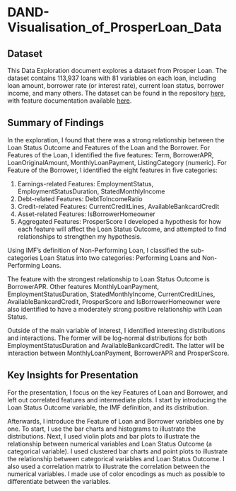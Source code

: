 # DAND-Visualisation_of_ProsperLoan_Data

## Dataset

This Data Exploration document explores a dataset from Prosper Loan. The dataset contains 113,937 loans with 81 variables on each loan, including loan amount, borrower rate (or interest rate), current loan status, borrower income, and many others. The dataset can be found in the
repository  [here](https://www.google.com/url?q=https://s3.amazonaws.com/udacity-hosted-downloads/ud651/prosperLoanData.csv&sa=D&ust=1592069459914000),
with feature documentation available [here](https://www.google.com/url?q=https://docs.google.com/spreadsheet/ccc?key%3D0AllIqIyvWZdadDd5NTlqZ1pBMHlsUjdrOTZHaVBuSlE%26usp%3Dsharing&sa=D&ust=1592069459915000).



## Summary of Findings

In the exploration, I found that there was a strong relationship between the Loan Status Outcome and Features of the Loan and the Borrower. For Features of the Loan, I identified the five features: Term, BorrowerAPR, LoanOriginalAmount, MonthlyLoanPayment, ListingCategory (numeric). For Feature of the Borrower, I identified the eight features in five categories:
1. Earnings-related Features: EmploymentStatus, EmploymentStatusDuration, StatedMonthlyIncome
2. Debt-related Features: DebtToIncomeRatio
3. Credit-related Features: CurrentCreditLines, AvailableBankcardCredit 
4. Asset-related Features: IsBorrowerHomeowner
5. Aggregated Features: ProsperScore
I developed a hypothesis for how each feature will affect the Loan Status Outcome, and attempted to find relationships to strengthen my hypothesis.

Using IMF’s definition of Non-Performing Loan, I classified the sub-categories Loan Status into two categories: Performing Loans and Non-Performing Loans.

The feature with the strongest relationship to Loan Status Outcome is BorrowerAPR. Other features MonthlyLoanPayment, EmploymentStatusDuration, StatedMonthlyIncome, CurrentCreditLines, AvailableBankcardCredit, ProsperScore and IsBorrowerHomeowner were also identified to have a moderately strong positive relationship with Loan Status.  

Outside of the main variable of interest, I identified interesting distributions and interactions. The former will be log-normal distributions for both EmploymentStatusDuration and AvailableBankcardCredit. The latter will be interaction between MonthlyLoanPayment, BorrowerAPR and ProsperScore.





## Key Insights for Presentation

For the presentation, I focus on the key Features of Loan and Borrower, and left out correlated features and intermediate plots. I start by introducing the Loan Status Outcome variable, the IMF definition, and its distribution.

Afterwards, I introduce the Feature of Loan and Borrower variables one by one. To start, I use the bar charts and histograms to illustrate the distributions. Next, I used violin plots and bar plots to illustrate the relationship between numerical variables and Loan Status Outcome (a categorical variable). I used clustered bar charts and point plots to illustrate the relationship between categorical variables and Loan Status Outcome. I also used a correlation matrix to illustrate the correlation between the numerical variables. I made use of color encodings as much as possible to differentiate between the variables.

